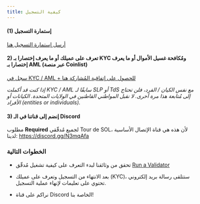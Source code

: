 ```yaml
---
title: كيفية التسجيل
---
```


#### (1) إستمارة التسجيل

[أرسل إستمارة التسجيل هنا](https://forms.gle/gQYLozj5u7yKU3HG6)

#### 2) تعرف على عميلك أو ما يعرف إختصارا بـ KYC ومُكافحة غسيل الأموال أو ما يعرف إختصارا بـ AML (عبر منصة Coinlist)

[سجل في KYC / AML + للحصول على إتفاقية المُشاركة هنا](https://tsm.coinlist.co/solana-staking)

_إذا كنت قد أكملت KYC / AML سابقًا لـ SLP أو TdS مع نفس الكيان / الفرد، فلن تحتاج إلى مُتابعة هذا مرة أخرى. لا نقبل المواطني القاطنين في الولايات المتحدة. الكيانات أو الأفراد (entities or individuals)._

#### 3) إنضم إلى قناتنا في الـ Discord

مطلوب **Required** لجميع مُدقّقي Tour de SOL، لأن هذه هي قناة الإتصال الأساسية لدينا: https://discord.gg/N3mqAfa

### الخطوات التالية

- تحقق من وثائقنا لبدء التعرف على كيفية تشغيل مُدقّق [Run a Validator](../../running-validator.md)

- بعد الانتهاء من التسجيل وتعرف على عميلك (KYC)، ستتلقى رسالة بريد إلكتروني تحتوي على تعليمات لإنهاء عملية التسجيل.

- نراكم على قناة Discord الخاصة بنا!
